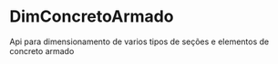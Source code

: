 # DimConcretoArmado
Api para dimensionamento de varios tipos de seções e elementos de concreto armado

